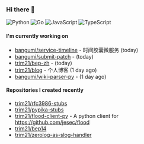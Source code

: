 ### Hi there 👋

![Python](https://img.shields.io/badge/python-3670A0?style=for-the-badge&logo=python&logoColor=ffdd54)
![Go](https://img.shields.io/badge/go-%2300ADD8.svg?style=for-the-badge&logo=go&logoColor=white)
![JavaScript](https://img.shields.io/badge/javascript-%23323330.svg?style=for-the-badge&logo=javascript&logoColor=%23F7DF1E)
![TypeScript](https://img.shields.io/badge/typescript-%23007ACC.svg?style=for-the-badge&logo=typescript&logoColor=white)

#### I'm currently working on

- [bangumi/service-timeline](https://github.com/bangumi/service-timeline) - 时间胶囊微服务 (today)
- [bangumi/submit-patch](https://github.com/bangumi/submit-patch) -  (today)
- [trim21/bep-zh](https://github.com/trim21/bep-zh) -  (today)
- [trim21/blog](https://github.com/trim21/blog) - 个人博客 (1 day ago)
- [bangumi/wiki-parser-py](https://github.com/bangumi/wiki-parser-py) -  (1 day ago)

#### Repositories I created recently

- [trim21/rfc3986-stubs](https://github.com/trim21/rfc3986-stubs)
- [trim21/pypika-stubs](https://github.com/trim21/pypika-stubs)
- [trim21/flood-client-py](https://github.com/trim21/flood-client-py) - A python client for https://github.com/jesec/flood
- [trim21/bep14](https://github.com/trim21/bep14)
- [trim21/zerolog-as-slog-handler](https://github.com/trim21/zerolog-as-slog-handler)
